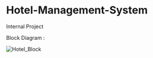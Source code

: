 # Hotel-Management-System
Internal Project

Block Diagram :

![Hotel_Block](https://user-images.githubusercontent.com/52063747/115890606-bd0e7380-a472-11eb-83df-0a0f5f24ebb3.png)

